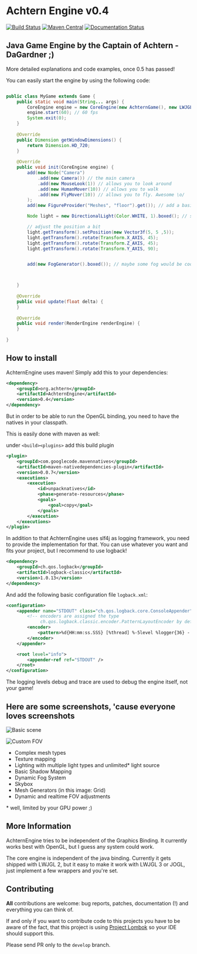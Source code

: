 # Achtern Engine v0.4

[![Build Status](https://travis-ci.org/achtern/AchternEngine.svg?branch=develop)](https://travis-ci.org/achtern/AchternEngine)
[![Maven Central](https://maven-badges.herokuapp.com/maven-central/org.achtern/AchternEngine/badge.svg?style=flat)](https://maven-badges.herokuapp.com/maven-central/org.achtern/AchternEngine)
[![Documentation Status](https://readthedocs.org/projects/achternengine/badge/?version=latest)](http://docs.achtern.org)

## Java Game Engine by the Captain of Achtern - DaGardner ;)

More detailed explanations and code examples, once 0.5 has passed!

You can easily start the engine by using the following code:

```java

public class MyGame extends Game {
    public static void main(String... args) {
        CoreEngine engine = new CoreEngine(new AchternGame(), new LWJGLBindingProvider());
        engine.start(60); // 60 fps
        System.exit(0);
    }
    
    @Override
    public Dimension getWindowDimensions() {
        return Dimension.HD_720;
    }
    
    @Override
    public void init(CoreEngine engine) {
        add(new Node("Camera")
            .add(new Camera()) // the main camera
            .add(new MouseLook(1)) // allows you to look around
            .add(new HumanMover(10)) // allows you to walk
            .add(new FlyMover(10)) // allows you to fly. Awesome \o/
        );
        add(new FigureProvider("Meshes", "floor").get()); // add a basic plane mesh

        Node light = new DirectionalLight(Color.WHITE, 1).boxed(); // some light!

        // adjust the position a bit
        light.getTransform().setPosition(new Vector3f(5, 5 ,5));
        light.getTransform().rotate(Transform.X_AXIS, 45);
        light.getTransform().rotate(Transform.Z_AXIS, 45);
        light.getTransform().rotate(Transform.Y_AXIS, 90);


        add(new FogGenerator().boxed()); // maybe some fog would be cool..?!



    }
    
    @Override
    public void update(float delta) {
    }
    
    @Override
    public void render(RenderEngine renderEngine) {
    }
    
}

```

## How to install

AchternEngine uses maven! Simply add this to your dependencies:

```xml
<dependency>
    <groupId>org.achtern</groupId>
    <artifactId>AchternEngine</artifactId>
    <version>0.4</version>
</dependency>
```

But in order to be able to run the OpenGL binding, you need to have the natives in your classpath.

This is easily done with maven as well:

under `<build><plugins>` add this build plugin

```xml
<plugin>
    <groupId>com.googlecode.mavennatives</groupId>
    <artifactId>maven-nativedependencies-plugin</artifactId>
    <version>0.0.7</version>
    <executions>
        <execution>
            <id>unpacknatives</id>
            <phase>generate-resources</phase>
            <goals>
                <goal>copy</goal>
            </goals>
        </execution>
    </executions>
</plugin>
```

In addition to that AchternEngine uses slf4j as logging framework, you need to provide the implementation for that.
You can use whatever you want and fits your project, but I recommend to use logback!

```xml
<dependency>
    <groupId>ch.qos.logback</groupId>
    <artifactId>logback-classic</artifactId>
    <version>1.0.13</version>
</dependency>
```

And add the following basic configuration file `logback.xml`:

```xml
<configuration>
    <appender name="STDOUT" class="ch.qos.logback.core.ConsoleAppender">
        <!-- encoders are assigned the type
             ch.qos.logback.classic.encoder.PatternLayoutEncoder by default -->
        <encoder>
            <pattern>%d{HH:mm:ss.SSS} [%thread] %-5level %logger{36} - %msg%n</pattern>
        </encoder>
    </appender>

    <root level="info">
        <appender-ref ref="STDOUT" />
    </root>
</configuration>
```

The logging levels debug and trace are used to debug the engine itself, not your game!

## Here are some screenshots, 'cause everyone loves screenshots

![Basic scene](https://i.imgur.com/YObt8xi.jpg)

![Custom FOV](https://i.imgur.com/T362bJY.jpg)

* Complex mesh types
* Texture mapping
* Lighting with multiple light types and unlimited* light source
* Basic Shadow Mapping
* Dynamic Fog System
* Skybox
* Mesh Generators (in this image: Grid)
* Dynamic and realtime FOV adjustments

\* well, limited by your GPU power ;)


## More Information

AchternEngine tries to be independent of the Graphics Binding.
It currently works best with OpenGL, but I guess any system could work.

The core engine is independent of the java binding. Currently it gets shipped
with LWJGL 2, but it easy to make it work with LWJGL 3 or JOGL, just implement a few wrappers and you're set.


## Contributing

__All__ contributions are welcome: bug reports, patches, documentation (!) and everything you can think of.


If and only if you want to contribute code to this projects you have to be aware of the fact, that this project is using [Project Lombok](http://projectlombok.org/) so your IDE should support this.

Please send PR only to the `develop` branch.

